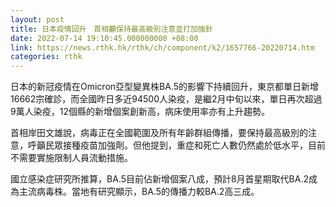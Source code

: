 ```yaml
---
layout: post
title: 日本疫情回升　首相籲保持最高級別注意並打加強針
date: 2022-07-14 19:10:45.000000000 +08:00
link: https://news.rthk.hk/rthk/ch/component/k2/1657766-20220714.htm
categories: rthk
---
```


日本的新冠疫情在Omicron亞型變異株BA.5的影響下持續回升，東京都單日新增16662宗確診，而全國昨日多近94500人染疫，是繼2月中旬以來，單日再次超過9萬人染疫，12個縣的新增個案創新高，病床使用率亦有上升趨勢。

首相岸田文雄說，病毒正在全國範圍及所有年齡群組傳播，要保持最高級別的注意，呼籲民眾接種疫苗加強劑。但他提到，重症和死亡人數仍然處於低水平，目前不需要實施限制人員流動措施。

國立感染症研究所推算，BA.5目前佔新增個案八成，預計8月首星期取代BA.2成為主流病毒株。當地有研究顯示，BA.5的傳播力較BA.2高三成。
